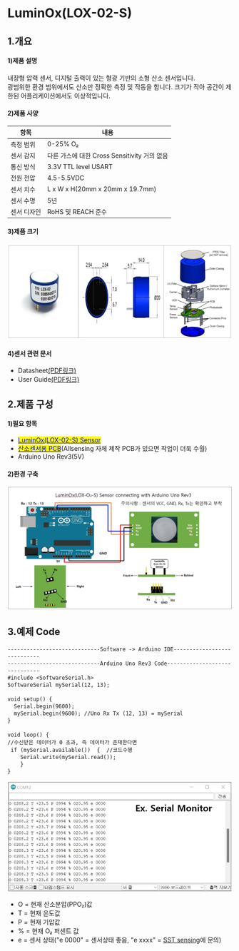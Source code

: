 # LuminOx(LOX-02-S)

## 1.개요

#### 1)제품 설명

내장형 압력 센서, 디지털 출력이 있는 형광 기반의 소형 산소 센서입니다.\
광범위한 환경 범위에서도 산소만 정확한 측정 및 작동을 합니다. 크기가 작아 공간이 제한된 어플리케이션에서도 이상적입니다.

#### 2)제품 사양

| 항목     | 내용                                |
| ------ | --------------------------------- |
| 측정 범위  | 0-25% O₂                          |
| 센서 감지  | 다른 가스에 대한 Cross Sensitivity 거의 없음 |
| 통신 방식  | 3.3V TTL level USART              |
| 전원 전압  | 4.5-5.5VDC                        |
| 센서 치수  | L x W x H(20mm x 20mm x 19.7mm)   |
| 센서 수명  | 5년                                |
| 센서 디자인 | RoHS 및 REACH 준수                   |

#### 3)제품 크기

![](<../../.gitbook/assets/제품 그림.jpg>)

#### 4)센서 관련 문서

* Datasheet[(PDF링크)](https://sstsensing.com/wp-content/uploads/2018/01/DS0144rev2\_LOX-02-S.pdf)
* User Guide[(PDF링크)](https://14core.com/wp-content/uploads/2017/10/LuminOx-UserGuide\_rev1.pdf)

## 2.제품 구성

#### 1)필요 항목

* [<mark style="color:blue;">LuminOx(LOX-02-S) Sensor</mark>](https://allsensing.com/product/lox-02-s-%EA%B4%91%ED%95%99%EC%8B%9D-%EB%94%94%EC%A7%80%ED%83%88-%EC%82%B0%EC%86%8C%EC%84%BC%EC%84%9C/1174/)<mark style="color:blue;"></mark>
* <mark style="color:blue;"></mark>[<mark style="color:blue;">산소센서용 PCB</mark>](https://allsensing.com/product/detail.html?product\_no=1171\&cate\_no=65\&display\_group=1)(Allsensing 자체 제작 PCB가 있으면 작업이 더욱 수월)
* Arduino Uno Rev3(5V)

#### 2)환경 구축

![](<../../.gitbook/assets/LOX-02-S Sensor with connecting arduino uno rev3.jpg>)

## 3.예제 Code

```arduino
-----------------------------Software -> Arduino IDE----------------------------
-----------------------------Arduino Uno Rev3 Code------------------------------
#include <SoftwareSerial.h>
SoftwareSerial mySerial(12, 13);

void setup() {
  Serial.begin(9600);
  mySerial.begin(9600); //Uno Rx Tx (12, 13) = mySerial
}

void loop() {
//수신받은 데이터가 0 초과, 즉 데이터가 존재한다면           
 if (mySerial.available())  {  //코드수행   
    Serial.write(mySerial.read());
    }
}
```

![](<../../.gitbook/assets/uno serial monitor.jpg>)

* O = 현재 산소분압(PPO₂)값
* T = 현재 온도값
* P = 현재 기압값
* % = 현재 O₂ 퍼센트 값
* e = 센서 상태("e 0000" = 센서상태 좋음, "e xxxx" = [SST sensing](https://sstsensing.com)에 문의)
